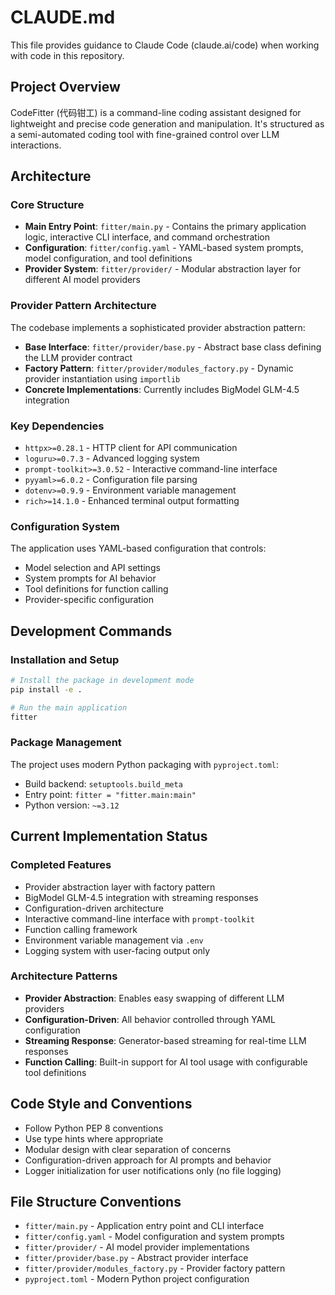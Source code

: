 # CLAUDE.md

This file provides guidance to Claude Code (claude.ai/code) when working with code in this repository.

## Project Overview

CodeFitter (代码钳工) is a command-line coding assistant designed for lightweight and precise code generation and manipulation. It's structured as a semi-automated coding tool with fine-grained control over LLM interactions.

## Architecture

### Core Structure
- **Main Entry Point**: `fitter/main.py` - Contains the primary application logic, interactive CLI interface, and command orchestration
- **Configuration**: `fitter/config.yaml` - YAML-based system prompts, model configuration, and tool definitions
- **Provider System**: `fitter/provider/` - Modular abstraction layer for different AI model providers

### Provider Pattern Architecture
The codebase implements a sophisticated provider abstraction pattern:

- **Base Interface**: `fitter/provider/base.py` - Abstract base class defining the LLM provider contract
- **Factory Pattern**: `fitter/provider/modules_factory.py` - Dynamic provider instantiation using `importlib`
- **Concrete Implementations**: Currently includes BigModel GLM-4.5 integration

### Key Dependencies
- `httpx>=0.28.1` - HTTP client for API communication
- `loguru>=0.7.3` - Advanced logging system
- `prompt-toolkit>=3.0.52` - Interactive command-line interface
- `pyyaml>=6.0.2` - Configuration file parsing
- `dotenv>=0.9.9` - Environment variable management
- `rich>=14.1.0` - Enhanced terminal output formatting

### Configuration System
The application uses YAML-based configuration that controls:
- Model selection and API settings
- System prompts for AI behavior
- Tool definitions for function calling
- Provider-specific configuration

## Development Commands

### Installation and Setup
```bash
# Install the package in development mode
pip install -e .

# Run the main application
fitter
```

### Package Management
The project uses modern Python packaging with `pyproject.toml`:
- Build backend: `setuptools.build_meta`
- Entry point: `fitter = "fitter.main:main"`
- Python version: `~=3.12`

## Current Implementation Status

### Completed Features
- Provider abstraction layer with factory pattern
- BigModel GLM-4.5 integration with streaming responses
- Configuration-driven architecture
- Interactive command-line interface with `prompt-toolkit`
- Function calling framework
- Environment variable management via `.env`
- Logging system with user-facing output only

### Architecture Patterns
- **Provider Abstraction**: Enables easy swapping of different LLM providers
- **Configuration-Driven**: All behavior controlled through YAML configuration
- **Streaming Response**: Generator-based streaming for real-time LLM responses
- **Function Calling**: Built-in support for AI tool usage with configurable tool definitions

## Code Style and Conventions
- Follow Python PEP 8 conventions
- Use type hints where appropriate
- Modular design with clear separation of concerns
- Configuration-driven approach for AI prompts and behavior
- Logger initialization for user notifications only (no file logging)

## File Structure Conventions
- `fitter/main.py` - Application entry point and CLI interface
- `fitter/config.yaml` - Model configuration and system prompts
- `fitter/provider/` - AI model provider implementations
- `fitter/provider/base.py` - Abstract provider interface
- `fitter/provider/modules_factory.py` - Provider factory pattern
- `pyproject.toml` - Modern Python project configuration